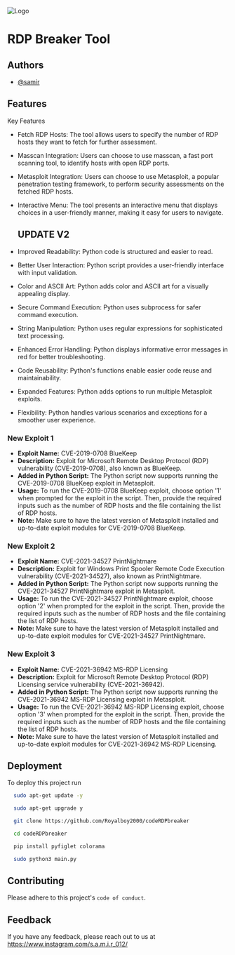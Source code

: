 
![Logo](https://www.vhv.rs/dpng/f/415-4157779_anonymous-png.png)


# RDP Breaker Tool


## Authors

- [@samir](https://github.com/Royalboy2000/)


## Features

Key Features

- Fetch RDP Hosts: The tool allows users to specify the number of RDP hosts they want to fetch for further assessment.

- Masscan Integration: Users can choose to use masscan, a fast port scanning tool, to identify hosts with open RDP ports.

- Metasploit Integration: Users can choose to use Metasploit, a popular penetration testing framework, to perform security assessments on the fetched RDP hosts.

- Interactive Menu: The tool presents an interactive menu that displays choices in a user-friendly manner, making it easy for users to navigate.

  ## UPDATE V2

- Improved Readability: Python code is structured and easier to read.
- Better User Interaction: Python script provides a user-friendly interface with input validation.
- Color and ASCII Art: Python adds color and ASCII art for a visually appealing display.
- Secure Command Execution: Python uses subprocess for safer command execution.
- String Manipulation: Python uses regular expressions for sophisticated text processing.
- Enhanced Error Handling: Python displays informative error messages in red for better troubleshooting.
- Code Reusability: Python's functions enable easier code reuse and maintainability.
- Expanded Features: Python adds options to run multiple Metasploit exploits.
- Flexibility: Python handles various scenarios and exceptions for a smoother user experience.

### New Exploit 1

- **Exploit Name:** CVE-2019-0708 BlueKeep
- **Description:** Exploit for Microsoft Remote Desktop Protocol (RDP) vulnerability (CVE-2019-0708), also known as BlueKeep.
- **Added in Python Script:** The Python script now supports running the CVE-2019-0708 BlueKeep exploit in Metasploit.
- **Usage:** To run the CVE-2019-0708 BlueKeep exploit, choose option '1' when prompted for the exploit in the script. Then, provide the required inputs such as the number of RDP hosts and the file containing the list of RDP hosts.
- **Note:** Make sure to have the latest version of Metasploit installed and up-to-date exploit modules for CVE-2019-0708 BlueKeep.

### New Exploit 2

- **Exploit Name:** CVE-2021-34527 PrintNightmare
- **Description:** Exploit for Windows Print Spooler Remote Code Execution vulnerability (CVE-2021-34527), also known as PrintNightmare.
- **Added in Python Script:** The Python script now supports running the CVE-2021-34527 PrintNightmare exploit in Metasploit.
- **Usage:** To run the CVE-2021-34527 PrintNightmare exploit, choose option '2' when prompted for the exploit in the script. Then, provide the required inputs such as the number of RDP hosts and the file containing the list of RDP hosts.
- **Note:** Make sure to have the latest version of Metasploit installed and up-to-date exploit modules for CVE-2021-34527 PrintNightmare.

### New Exploit 3

- **Exploit Name:** CVE-2021-36942 MS-RDP Licensing
- **Description:** Exploit for Microsoft Remote Desktop Protocol (RDP) Licensing service vulnerability (CVE-2021-36942).
- **Added in Python Script:** The Python script now supports running the CVE-2021-36942 MS-RDP Licensing exploit in Metasploit.
- **Usage:** To run the CVE-2021-36942 MS-RDP Licensing exploit, choose option '3' when prompted for the exploit in the script. Then, provide the required inputs such as the number of RDP hosts and the file containing the list of RDP hosts.
- **Note:** Make sure to have the latest version of Metasploit installed and up-to-date exploit modules for CVE-2021-36942 MS-RDP Licensing.


## Deployment

To deploy this project run

```bash
  sudo apt-get update -y
```
```bash
  sudo apt-get upgrade y
```
```bash
  git clone https://github.com/Royalboy2000/codeRDPbreaker
```

```bash
  cd codeRDPbreaker
```
```bash
  pip install pyfiglet colorama
```

```bash
  sudo python3 main.py
```


## Contributing


Please adhere to this project's `code of conduct`.


## Feedback

If you have any feedback, please reach out to us at https://www.instagram.com/s.a.m.i.r_012/


